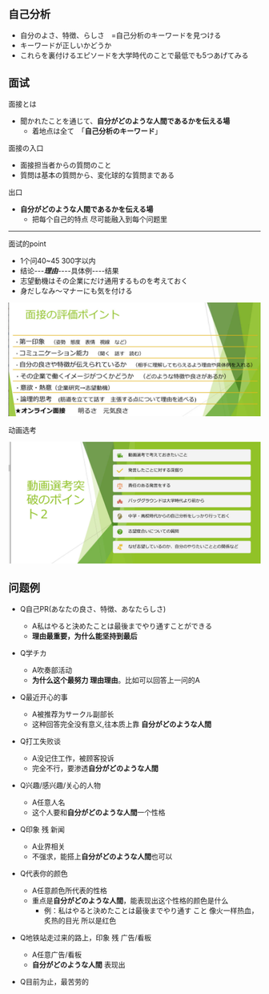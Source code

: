 ## 自己分析

+ 自分のよさ、特徴、らしさ　=自己分析のキーワードを見つける
+ キーワードが正しいかどうか
+ これらを裏付けるエピソードを大学時代のことで最低でも5つあげてみる

## 面试

面接とは

+ 聞かれたことを通じて、**自分がどのような人間であるかを伝える場**
  - 着地点は全て　「**自己分析のキーワード**」

面接の入口

+ 面接担当者からの質問のこと
+ 質問は基本の質問から、変化球的な質問まである

出口

+ **自分がどのような人間であるかを伝える場**
  - 把每个自己的特点  尽可能融入到每个问题里

------------------------

面试的point

+ 1个问40~45   300字以内
+ 结论---***理由***----具体例----结果
+ 志望動機はその企業にだけ通用するものを考えておく
+ 身だしなみ～マナーにも気を付ける

![e5f48bfa2878cf5e4403a7cc70c676b](e5f48bfa2878cf5e4403a7cc70c676b.png)

动画选考

![image-20201023195206763](image-20201023195206763.png)

## 问题例

+ Q自己PR(あなたの良さ、特徴、あなたらしさ)
  - A私はやると決めたことは最後までやり通すことができる
  - **理由最重要，为什么能坚持到最后**
+ Q学チカ
  - A吹奏部活动
  - **为什么这个最努力 理由理由**。比如可以回答上一问的A

+ Q最近开心的事
  - A被推荐为サークル副部长
  - 这种回答完全没有意义,往本质上靠 **自分がどのような人間**
+ Q打工失败谈
  - A没记住工作，被顾客投诉
  - 完全不行，要渗透**自分がどのような人間**
+ Q兴趣/感兴趣/关心的人物
  - A任意人名
  - 这个人要和**自分がどのような人間**一个性格
+ Q印象 残 新闻
  - A业界相关
  - 不强求，能搭上**自分がどのような人間**也可以
+ Q代表你的颜色
  - A任意颜色所代表的性格
  - 重点是**自分がどのような人間**，能表现出这个性格的颜色是什么
    - 例：私はやると決めたことは最後までやり通す
           こと 像火一样热血，炙热的目光 所以是红色
+ Q地铁站走过来的路上，印象 残 广告/看板
  - A任意广告/看板
  - **自分がどのような人間** 表现出
+ Q目前为止，最苦劳的

































































